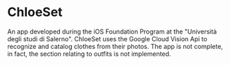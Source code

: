 # ChloeSet
An app developed during the iOS Foundation Program at the "Università degli studi di Salerno".
ChloeSet uses the Google Cloud Vision Api to recognize and catalog clothes from their photos.
The app is not complete, in fact, the section relating to outfits is not implemented.
